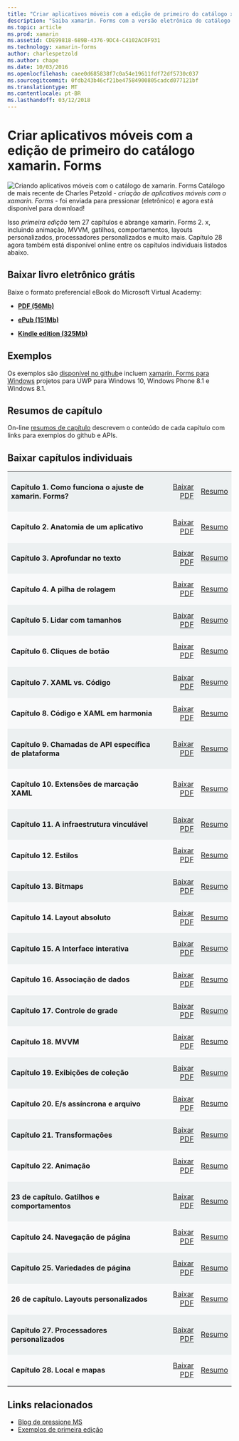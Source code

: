 ```yaml
---
title: "Criar aplicativos móveis com a edição de primeiro do catálogo xamarin. Forms"
description: "Saiba xamarin. Forms com a versão eletrônica do catálogo de aplicativos do Mobile criando por Charles Petzold."
ms.topic: article
ms.prod: xamarin
ms.assetid: CDE99818-689B-4376-9DC4-C4102AC0F931
ms.technology: xamarin-forms
author: charlespetzold
ms.author: chape
ms.date: 10/03/2016
ms.openlocfilehash: caee0d685838f7c0a54e19611fdf72df5730c037
ms.sourcegitcommit: 0fdb243b46cf21be47584900805cadcd077121bf
ms.translationtype: MT
ms.contentlocale: pt-BR
ms.lasthandoff: 03/12/2018
---
```

# <a name="creating-mobile-apps-with-xamarinforms-book-first-edition"></a>Criar aplicativos móveis com a edição de primeiro do catálogo xamarin. Forms

<p><img src="Images/Cover-sml.png" title="Criando aplicativos móveis com o catálogo de xamarin. Forms" align="left" />Catálogo de mais recente de Charles Petzold - <i>criação de aplicativos móveis com o xamarin. Forms</i> - foi enviada para pressionar (eletrônico) e agora está disponível para download!</p>

Isso *primeira edição* tem 27 capítulos e abrange xamarin. Forms&nbsp;2. x, incluindo animação, MVVM, gatilhos, comportamentos, layouts personalizados, processadores personalizados e muito mais.
Capítulo 28 agora também está disponível online entre os capítulos individuais listados abaixo.

## <a name="download-ebook-for-free"></a>Baixar livro eletrônico grátis

Baixe o formato preferencial eBook do Microsoft Virtual Academy:

*    [**PDF (56Mb)**](https://aka.ms/xamebook)

*    [**ePub (151Mb)**](https://aka.ms/xamebook/epub)

*    [**Kindle edition (325Mb)**](https://aka.ms/xamebook/mobi)

## <a name="samples"></a>Exemplos

Os exemplos são [disponível no github](https://github.com/xamarin/xamarin-forms-book-samples)e incluem [xamarin. Forms para Windows](~/xamarin-forms/platform/windows/index.md) projetos para UWP para Windows 10, Windows Phone 8.1 e Windows 8.1.

## <a name="chapter-summaries"></a>Resumos de capítulo

On-line [resumos de capítulo](summaries/index.md) descrevem o conteúdo de cada capítulo com links para exemplos do github e APIs.

## <a name="download-individual-chapters"></a>Baixar capítulos individuais

<table style="border:0px; box-shadow:0 0px 0px" cellpadding="0" cellspacing="2" border="0" width="85%">
<tr style="background:#ecf0f1">
  <td style="border:0px;">
    <h4>Capítulo 1. Como funciona o ajuste de xamarin. Forms?</h4>
  </td>
  <td style="border:0px;" align="right"><a href="https://download.xamarin.com/developer/xamarin-forms-book/XamarinFormsBook-Ch01-Apr2016.pdf">Baixar PDF</a> </td>
  <td style="border:0px;" align="right"><a href="summaries/chapter01.md">Resumo</a></td>
</tr>
<tr style="background:#f8f9fa">
  <td style="border:0px;">
    <h4>Capítulo 2. Anatomia de um aplicativo</h4>
  </td>
  <td style="border:0px;" align="right"><a href="https://download.xamarin.com/developer/xamarin-forms-book/XamarinFormsBook-Ch02-Apr2016.pdf">Baixar PDF</a> </td>
  <td style="border:0px;" align="right"><a href="summaries/chapter02.md">Resumo</a></td>
</tr>
<tr style="background:#ecf0f1">
  <td style="border:0px;">
    <h4>Capítulo 3. Aprofundar no texto</h4>
  </td>
  <td style="border:0px;" align="right"><a href="https://download.xamarin.com/developer/xamarin-forms-book/XamarinFormsBook-Ch03-Apr2016.pdf">Baixar PDF</a> </td>
  <td style="border:0px;" align="right"><a href="summaries/chapter03.md">Resumo</a></td>
</tr>
<tr style="background:#f8f9fa">
  <td style="border:0px;">
    <h4>Capítulo 4. A pilha de rolagem</h4>
  </td>
  <td style="border:0px;" align="right"><a href="https://download.xamarin.com/developer/xamarin-forms-book/XamarinFormsBook-Ch04-Apr2016.pdf">Baixar PDF</a> </td>
  <td style="border:0px;" align="right"><a href="summaries/chapter04.md">Resumo</a></td>
</tr>
<tr style="background:#ecf0f1">
  <td style="border:0px;">
    <h4>Capítulo 5. Lidar com tamanhos</h4>
  </td>
  <td style="border:0px;" align="right"><a href="https://download.xamarin.com/developer/xamarin-forms-book/XamarinFormsBook-Ch05-Apr2016.pdf">Baixar PDF</a> </td>
  <td style="border:0px;" align="right"><a href="summaries/chapter05.md">Resumo</a></td>
</tr>
<tr style="background:#f8f9fa">
  <td style="border:0px;">
    <h4>Capítulo 6. Cliques de botão</h4>
  </td>
  <td style="border:0px;" align="right"><a href="https://download.xamarin.com/developer/xamarin-forms-book/XamarinFormsBook-Ch06-Apr2016.pdf">Baixar PDF</a> </td>
  <td style="border:0px;" align="right"><a href="summaries/chapter06.md">Resumo</a></td>
</tr>
<tr style="background:#ecf0f1">
  <td style="border:0px;">
    <h4>Capítulo 7. XAML vs. Código</h4>
  </td>
  <td style="border:0px;" align="right"><a href="https://download.xamarin.com/developer/xamarin-forms-book/XamarinFormsBook-Ch07-Apr2016.pdf">Baixar PDF</a> </td>
  <td style="border:0px;" align="right"><a href="summaries/chapter07.md">Resumo</a></td>
</tr>
<tr style="background:#f8f9fa">
  <td style="border:0px;">
    <h4>Capítulo 8. Código e XAML em harmonia</h4>
  </td>
  <td style="border:0px;" align="right"><a href="https://download.xamarin.com/developer/xamarin-forms-book/XamarinFormsBook-Ch08-Apr2016.pdf">Baixar PDF</a> </td>
  <td style="border:0px;" align="right"><a href="summaries/chapter08.md">Resumo</a></td>
</tr>
<tr style="background:#ecf0f1">
  <td style="border:0px;">
    <h4>Capítulo 9. Chamadas de API específica de plataforma</h4>
  </td>
  <td style="border:0px;" align="right"><a href="https://download.xamarin.com/developer/xamarin-forms-book/XamarinFormsBook-Ch09-Apr2016.pdf">Baixar PDF</a> </td>
  <td style="border:0px;" align="right"><a href="summaries/chapter09.md">Resumo</a></td>
</tr>
<tr style="background:#f8f9fa">
  <td style="border:0px;">
    <h4>Capítulo 10. Extensões de marcação XAML</h4>
  </td>
  <td style="border:0px;" align="right"><a href="https://download.xamarin.com/developer/xamarin-forms-book/XamarinFormsBook-Ch10-Apr2016.pdf">Baixar PDF</a> </td>
  <td style="border:0px;" align="right"><a href="summaries/chapter10.md">Resumo</a></td>
</tr>
<tr style="background:#ecf0f1">
  <td style="border:0px;">
    <h4>Capítulo 11. A infraestrutura vinculável</h4>
  </td>
  <td style="border:0px;" align="right"><a href="https://download.xamarin.com/developer/xamarin-forms-book/XamarinFormsBook-Ch11-Apr2016.pdf">Baixar PDF</a> </td>
  <td style="border:0px;" align="right"><a href="summaries/chapter11.md">Resumo</a></td>
</tr>
<tr style="background:#f8f9fa">
  <td style="border:0px;">
    <h4>Capítulo 12. Estilos</h4>
  </td>
  <td style="border:0px;" align="right"><a href="https://download.xamarin.com/developer/xamarin-forms-book/XamarinFormsBook-Ch12-Apr2016.pdf">Baixar PDF</a> </td>
  <td style="border:0px;" align="right"><a href="summaries/chapter12.md">Resumo</a></td>
</tr>
<tr style="background:#ecf0f1">
  <td style="border:0px;">
    <h4>Capítulo 13. Bitmaps</h4>
  </td>
  <td style="border:0px;" align="right"><a href="https://download.xamarin.com/developer/xamarin-forms-book/XamarinFormsBook-Ch13-Apr2016.pdf">Baixar PDF</a> </td>
  <td style="border:0px;" align="right"><a href="summaries/chapter13.md">Resumo</a></td>
</tr>
<tr style="background:#f8f9fa">
  <td style="border:0px;">
    <h4>Capítulo 14. Layout absoluto</h4>
  </td>
  <td style="border:0px;" align="right"><a href="https://download.xamarin.com/developer/xamarin-forms-book/XamarinFormsBook-Ch14-Apr2016.pdf">Baixar PDF</a> </td>
  <td style="border:0px;" align="right"><a href="summaries/chapter14.md">Resumo</a></td>
</tr>
<tr style="background:#ecf0f1">
  <td style="border:0px;">
    <h4>Capítulo 15. A Interface interativa</h4>
  </td>
  <td style="border:0px;" align="right"><a href="https://download.xamarin.com/developer/xamarin-forms-book/XamarinFormsBook-Ch15-Apr2016.pdf">Baixar PDF</a> </td>
  <td style="border:0px;" align="right"><a href="summaries/chapter15.md">Resumo</a></td>
</tr>
<tr style="background:#f8f9fa">
  <td style="border:0px;">
    <h4>Capítulo 16. Associação de dados</h4>
  </td>
  <td style="border:0px;" align="right"><a href="https://download.xamarin.com/developer/xamarin-forms-book/XamarinFormsBook-Ch16-Apr2016.pdf">Baixar PDF</a> </td>
  <td style="border:0px;" align="right"><a href="summaries/chapter16.md">Resumo</a></td>
</tr>
<tr style="background:#ecf0f1">
  <td style="border:0px;">
    <h4>Capítulo 17. Controle de grade</h4>
  </td>
  <td style="border:0px;" align="right"><a href="https://download.xamarin.com/developer/xamarin-forms-book/XamarinFormsBook-Ch17-Apr2016.pdf">Baixar PDF</a> </td>
  <td style="border:0px;" align="right"><a href="summaries/chapter17.md">Resumo</a></td></tr>
<tr style="background:#f8f9fa">
  <td style="border:0px;">
    <h4>Capítulo 18. MVVM</h4>
  </td>
  <td style="border:0px;" align="right"><a href="https://download.xamarin.com/developer/xamarin-forms-book/XamarinFormsBook-Ch18-Apr2016.pdf">Baixar PDF</a> </td>
  <td style="border:0px;" align="right"><a href="summaries/chapter18.md">Resumo</a></td></tr>
<tr style="background:#ecf0f1">
  <td style="border:0px;">
    <h4>Capítulo 19. Exibições de coleção</h4>
  </td>
  <td style="border:0px;" align="right"><a href="https://download.xamarin.com/developer/xamarin-forms-book/XamarinFormsBook-Ch19-Apr2016.pdf">Baixar PDF</a> </td>
  <td style="border:0px;" align="right"><a href="summaries/chapter19.md">Resumo</a></td></tr>
<tr style="background:#f8f9fa">
  <td style="border:0px;">
    <h4>Capítulo 20. E/s assíncrona e arquivo</h4>
  </td>
  <td style="border:0px;" align="right"><a href="https://download.xamarin.com/developer/xamarin-forms-book/XamarinFormsBook-Ch20-Apr2016.pdf">Baixar PDF</a> </td>
  <td style="border:0px;" align="right"><a href="summaries/chapter20.md">Resumo</a></td></tr>
<tr style="background:#ecf0f1">
  <td style="border:0px;">
    <h4>Capítulo 21. Transformações</h4>
  </td>
  <td style="border:0px;" align="right"><a href="https://download.xamarin.com/developer/xamarin-forms-book/XamarinFormsBook-Ch21-Apr2016.pdf">Baixar PDF</a> </td>
  <td style="border:0px;" align="right"><a href="summaries/chapter21.md">Resumo</a></td></tr>
</tr>
<tr style="background:#f8f9fa">
  <td style="border:0px;">
    <h4>Capítulo 22. Animação</h4>
  </td>
  <td style="border:0px;" align="right"><a href="https://download.xamarin.com/developer/xamarin-forms-book/XamarinFormsBook-Ch22-Apr2016.pdf">Baixar PDF</a> </td>
  <td style="border:0px;" align="right"><a href="summaries/chapter22.md">Resumo</a></td></tr>
</tr>
<tr style="background:#ecf0f1">
  <td style="border:0px;">
    <h4>23 de capítulo. Gatilhos e comportamentos</h4>
  </td>
  <td style="border:0px;" align="right"><a href="https://download.xamarin.com/developer/xamarin-forms-book/XamarinFormsBook-Ch23-Apr2016.pdf">Baixar PDF</a> </td>
  <td style="border:0px;" align="right"><a href="summaries/chapter23.md">Resumo</a></td></tr>
</tr>
<tr style="background:#f8f9fa">
  <td style="border:0px;">
    <h4>Capítulo 24. Navegação de página</h4>
  </td>
  <td style="border:0px;" align="right"><a href="https://download.xamarin.com/developer/xamarin-forms-book/XamarinFormsBook-Ch24-Apr2016.pdf">Baixar PDF</a> </td>
  <td style="border:0px;" align="right"><a href="summaries/chapter24.md">Resumo</a></td></tr>
</tr>
<tr style="background:#ecf0f1">
  <td style="border:0px;">
    <h4>Capítulo 25. Variedades de página</h4>
  </td>
  <td style="border:0px;" align="right"><a href="https://download.xamarin.com/developer/xamarin-forms-book/XamarinFormsBook-Ch25-Apr2016.pdf">Baixar PDF</a> </td>
  <td style="border:0px;" align="right"><a href="summaries/chapter25.md">Resumo</a></td></tr>
</tr>
<tr style="background:#f8f9fa">
  <td style="border:0px;">
    <h4>26 de capítulo. Layouts personalizados</h4>
  </td>
  <td style="border:0px;" align="right"><a href="https://download.xamarin.com/developer/xamarin-forms-book/XamarinFormsBook-Ch26-Apr2016.pdf">Baixar PDF</a> </td>
  <td style="border:0px;" align="right"><a href="summaries/chapter26.md">Resumo</a></td></tr>
</tr>
<tr style="background:#ecf0f1">
  <td style="border:0px;">
    <h4>Capítulo 27. Processadores personalizados</h4>
  </td>
  <td style="border:0px;" align="right"><a href="https://download.xamarin.com/developer/xamarin-forms-book/XamarinFormsBook-Ch27-Apr2016.pdf">Baixar PDF</a> </td>
  <td style="border:0px;" align="right"><a href="summaries/chapter27.md">Resumo</a></td></tr>
</tr>
<tr style="background:#f8f9fa">
  <td style="border:0px;">
    <h4>Capítulo 28. Local e mapas</h4>
  </td>
  <td style="border:0px;" align="right"><a href="https://download.xamarin.com/developer/xamarin-forms-book/XamarinFormsBook-Ch28-Aug2016.pdf">Baixar PDF</a> </td>
  <td style="border:0px;" align="right"><a href="summaries/chapter28.md">Resumo</a></td></tr>
</tr>
</table>



## <a name="related-links"></a>Links relacionados

- [Blog de pressione MS](https://blogs.msdn.microsoft.com/microsoft_press/2016/03/31/free-ebook-creating-mobile-apps-with-xamarin-forms/)
- [Exemplos de primeira edição](https://github.com/xamarin/xamarin-forms-book-samples)
